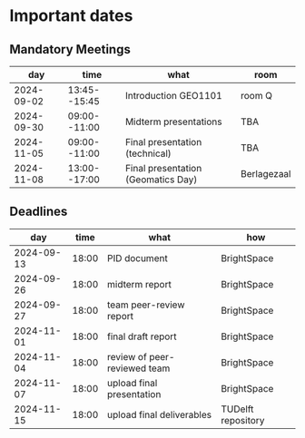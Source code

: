 
# Important dates 

## Mandatory Meetings

|   **day**  |  **time**    | **what** |**room**|
|------------|--------------|----------|--------|
| 2024-09-02 | 13:45--15:45 | Introduction GEO1101               | room Q |            
| 2024-09-30 | 09:00--11:00 | Midterm presentations              | TBA    |            
| 2024-11-05 | 09:00--11:00 | Final presentation (technical)     | TBA    |            
| 2024-11-08 | 13:00--17:00 | Final presentation (Geomatics Day) | Berlagezaal |            


## Deadlines

|**day**|**time**|**what**|**how**|
|-------|--------|--------|-------|
| 2024-09-13 | 18:00 | PID document                 | BrightSpace |
| 2024-09-26 | 18:00 | midterm report               | BrightSpace |
| 2024-09-27 | 18:00 | team peer-review report      | BrightSpace |
| 2024-11-01 | 18:00 | final draft report           | BrightSpace |
| 2024-11-04 | 18:00 | review of peer-reviewed team | BrightSpace |
| 2024-11-07 | 18:00 | upload final presentation    | BrightSpace |
| 2024-11-15 | 18:00 | upload final deliverables    | TUDelft repository | 
